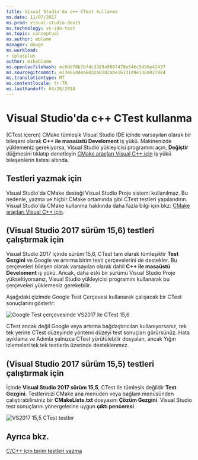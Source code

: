```yaml
---
title: Visual Studio'da c++ CTest kullanma
ms.date: 11/07/2017
ms.prod: visual-studio-dev15
ms.technology: vs-ide-test
ms.topic: conceptual
ms.author: mblome
manager: douge
ms.workload:
- cplusplus
author: mikeblome
ms.openlocfilehash: ec0dd78b7bfdc3389a9867478e546c5456e42437
ms.sourcegitcommit: e13e61ddea6032a8282abe16131d9e136a927984
ms.translationtype: MT
ms.contentlocale: tr-TR
ms.lasthandoff: 04/26/2018
---
```

# <a name="how-to-use-ctest-for-c-in-visual-studio"></a>Visual Studio'da c++ CTest kullanma

(CTest içeren) CMake tümleşik Visual Studio IDE içinde varsayılan olarak bir bileşeni olarak **C++ ile masaüstü Develoment** iş yükü. Makinenizde yüklemeniz gerekiyorsa, Visual Studio yükleyicisi programını açın, **Değiştir** düğmesini tıklatıp denetleyin [CMake araçları Visual C++ için](/cpp/ide/cmake-tools-for-visual-cpp) iş yükü bileşenlerin listesi altında.

## <a name="to-write-tests"></a>Testleri yazmak için

Visual Studio'da CMake desteği Visual Studio Proje sistemi kullanılmaz. Bu nedenle, yazma ve hiçbir CMake ortamında gibi CTest testleri yapılandırın. Visual Studio'da CMake kullanma hakkında daha fazla bilgi için bkz: [CMake araçları Visual C++ için](/cpp/ide/cmake-tools-for-visual-cpp).

## <a name="to-run-tests-visual-studio-2017-version-156"></a>(Visual Studio 2017 sürüm 15,6) testleri çalıştırmak için

Visual Studio 2017 içinde sürüm 15,6, CTest tam olarak tümleşiktir **Test Gezgini** ve Google ve artırma birim testi çerçevelerini de destekler. Bu çerçeveleri bileşen olarak varsayılan olarak dahil **C++ ile masaüstü Develoment** iş yükü. Ancak, daha eski bir sürümü Visual Studio Proje yükseltiyorsanız, Visual Studio yükleyicisi programını kullanarak bu çerçeveleri yüklemeniz gerekebilir.

Aşağıdaki çizimde Google Test Çerçevesi kullanarak çalışacak bir CTest sonuçlarını gösterir:

![Google Test çerçevesinde VS2017 ile CTest 15,6](media/ctest-test-explorer.png "CTest ve Google testinde Test Gezgini")

CTest ancak değil Google veya artırma bağdaştırıcıları kullanıyorsanız, tek tek yerine CTest düzeyinde yöntemi düzeyi test sonuçları görürsünüz. Hata ayıklama ve Adımla yalnızca CTest yürütülebilir dosyaları, ancak Yığın izlemeleri tek tek testlerin üzerinde desteklenmez.

## <a name="to-run-tests-visual-studio-2017-version-155"></a>(Visual Studio 2017 sürüm 15,5) testleri çalıştırmak için

İçinde **Visual Studio 2017 sürüm 15,5**, CTest ile tümleşik değildir **Test Gezgini**. Testlerinizi CMake ana menüden veya bağlam menüsünden çalıştırabilirsiniz bir **CMakeLists.txt** dosyasını **Çözüm Gezgini**. Visual Studio test sonuçlarını yönergelerine uygun **çıktı penceresi**.

![VS2017 15,5 CTest testler](media/cpp-cmake-run-tests.png "çalıştırmak CTest içinde 15,5 testleri")

## <a name="see-also"></a>Ayrıca bkz.

[C/C++ için birim testleri yazma](writing-unit-tests-for-c-cpp.md)
